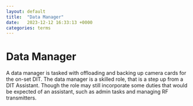 ```yaml
---
layout: default
title:  "Data Manager"
date:   2023-12-12 16:33:13 +0000
categories: terms
---
```



# Data Manager

A data manager is tasked with offloading and backing up camera cards for the on-set DIT. The data manager is a skilled role, that is a step up from a DIT Assistant. Though the role may still incorporate some duties that would be expected of an assistant, such as admin tasks and managing RF transmitters.